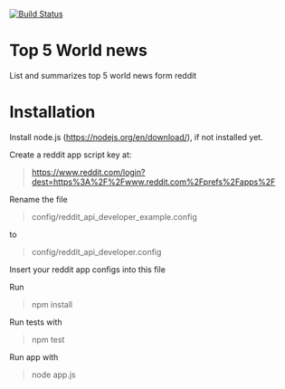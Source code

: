 [![Build Status](https://travis-ci.org/EduardoCopat/topFiveWorldNews.svg?branch=master)](https://travis-ci.org/EduardoCopat/topFiveWorldNews)

# Top 5 World news

List and summarizes top 5 world news form reddit

# Installation

Install node.js (https://nodejs.org/en/download/), if not installed yet.

Create a reddit app script key at:

>https://www.reddit.com/login?dest=https%3A%2F%2Fwww.reddit.com%2Fprefs%2Fapps%2F

Rename the file

>config/reddit_api_developer_example.config

to

>config/reddit_api_developer.config

Insert your reddit app configs into this file

Run

> npm install

Run tests with

> npm test

Run app with

> node app.js